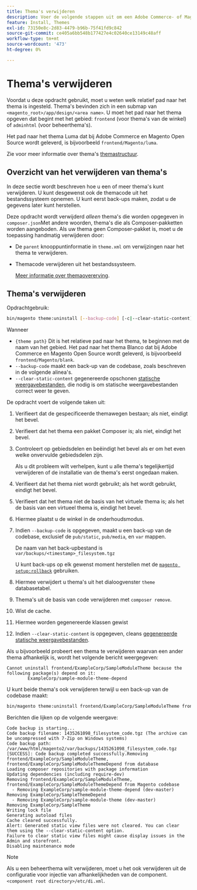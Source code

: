 ```yaml
---
title: Thema's verwijderen
description: Voer de volgende stappen uit om een Adobe Commerce- of Magento Open Source-thema te verwijderen.
feature: Install, Themes
exl-id: 73150e8c-2d83-4479-b96b-75f41fd9c842
source-git-commit: ce405a6bb548b177427e4c02640ce13149c48aff
workflow-type: tm+mt
source-wordcount: '473'
ht-degree: 0%

---
```


# Thema&#39;s verwijderen

Voordat u deze opdracht gebruikt, moet u weten welk relatief pad naar het thema is ingesteld. Thema&#39;s bevinden zich in een submap van `<magento_root>/app/design/<area name>`. U moet het pad naar het thema opgeven dat begint met het gebied: `frontend` (voor thema&#39;s van de winkel) of `adminhtml` (voor beheerthema&#39;s).

Het pad naar het thema Luma dat bij Adobe Commerce en Magento Open Source wordt geleverd, is bijvoorbeeld `frontend/Magento/luma`.

Zie voor meer informatie over thema&#39;s [themastructuur](https://developer.adobe.com/commerce/frontend-core/guide/themes/structure/).

## Overzicht van het verwijderen van thema&#39;s

In deze sectie wordt beschreven hoe u een of meer thema&#39;s kunt verwijderen. U kunt desgewenst ook de themacode uit het bestandssysteem opnemen. U kunt eerst back-ups maken, zodat u de gegevens later kunt herstellen.

Deze opdracht wordt verwijderd *alleen* thema&#39;s die worden opgegeven in `composer.json`Met andere woorden, thema&#39;s die als Composer-pakketten worden aangeboden. Als uw thema geen Composer-pakket is, moet u de toepassing handmatig verwijderen door:

* De `parent` knooppuntinformatie in `theme.xml` om verwijzingen naar het thema te verwijderen.
* Themacode verwijderen uit het bestandssysteem.

  [Meer informatie over themaovererving](https://developer.adobe.com/commerce/frontend-core/guide/themes/inheritance/).

## Thema&#39;s verwijderen

Opdrachtgebruik:

```bash
bin/magento theme:uninstall [--backup-code] [-c|--clear-static-content] {theme path} ... {theme path}
```

Wanneer

* `{theme path}` Dit is het relatieve pad naar het thema, te beginnen met de naam van het gebied. Het pad naar het thema Blanco dat bij Adobe Commerce en Magento Open Source wordt geleverd, is bijvoorbeeld `frontend/Magento/blank`.
* `--backup-code` maakt een back-up van de codebase, zoals beschreven in de volgende alinea&#39;s.
* `--clear-static-content` gegenereerde opschonen [statische weergavebestanden](../../configuration/cli/static-view-file-deployment.md), die nodig is om statische weergavebestanden correct weer te geven.

De opdracht voert de volgende taken uit:

1. Verifieert dat de gespecificeerde themawegen bestaan; als niet, eindigt het bevel.
1. Verifieert dat het thema een pakket Composer is; als niet, eindigt het bevel.
1. Controleert op gebiedsdelen en beëindigt het bevel als er om het even welke onvervulde gebiedsdelen zijn.

   Als u dit probleem wilt verhelpen, kunt u alle thema&#39;s tegelijkertijd verwijderen of de installatie van de thema&#39;s eerst ongedaan maken.

1. Verifieert dat het thema niet wordt gebruikt; als het wordt gebruikt, eindigt het bevel.
1. Verifieert dat het thema niet de basis van het virtuele thema is; als het de basis van een virtueel thema is, eindigt het bevel.
1. Hiermee plaatst u de winkel in de onderhoudsmodus.
1. Indien `--backup-code` is opgegeven, maakt u een back-up van de codebase, exclusief de `pub/static`, `pub/media`, en `var` mappen.

   De naam van het back-upbestand is `var/backups/<timestamp>_filesystem.tgz`

   U kunt back-ups op elk gewenst moment herstellen met de [`magento setup:rollback`](uninstall-modules.md#roll-back-the-file-system-database-or-media-files) gebruiken.

1. Hiermee verwijdert u thema&#39;s uit het dialoogvenster `theme` databasetabel.
1. Thema&#39;s uit de basis van code verwijderen met `composer remove`.
1. Wist de cache.
1. Hiermee worden gegenereerde klassen gewist
1. Indien `--clear-static-content` is opgegeven, cleans [gegenereerde statische weergavebestanden](../../configuration/cli/static-view-file-deployment.md).

Als u bijvoorbeeld probeert een thema te verwijderen waarvan een ander thema afhankelijk is, wordt het volgende bericht weergegeven:

```terminal
Cannot uninstall frontend/ExampleCorp/SampleModuleTheme because the following package(s) depend on it:
        ExampleCorp/sample-module-theme-depend
```

U kunt beide thema&#39;s ook verwijderen terwijl u een back-up van de codebase maakt:

```bash
bin/magento theme:uninstall frontend/ExampleCorp/SampleModuleTheme frontend/ExampleCorp/SampleModuleThemeDepend --backup-code
```

Berichten die lijken op de volgende weergave:

```terminal
Code backup is starting...
Code backup filename: 1435261098_filesystem_code.tgz (The archive can be uncompressed with 7-Zip on Windows systems)
Code backup path: /var/www/html/magento2/var/backups/1435261098_filesystem_code.tgz
[SUCCESS]: Code backup completed successfully.Removing frontend/ExampleCorp/SampleModuleTheme, frontend/ExampleCorp/SampleModuleThemeDepend from database
Loading composer repositories with package information
Updating dependencies (including require-dev)
Removing frontend/ExampleCorp/SampleModuleTheme, frontend/ExampleCorp/SampleModuleThemeDepend from Magento codebase
  - Removing ExampleCorp/sample-module-theme-depend (dev-master)
Removing ExampleCorp/SampleThemeDepend
  - Removing ExampleCorp/sample-module-theme (dev-master)
Removing ExampleCorp/SampleTheme
Writing lock file
Generating autoload files
Cache cleared successfully.
Alert: Generated static view files were not cleared. You can clear them using the --clear-static-content option.
Failure to clear static view files might cause display issues in the Admin and storefront.
Disabling maintenance mode
```

>[!NOTE]
>
>Als u een beheerthema wilt verwijderen, moet u het ook verwijderen uit de configuratie voor injectie van afhankelijkheden van de component. `<component root directory>/etc/di.xml`.
